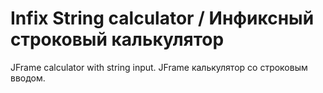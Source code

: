 # Infix String calculator / Инфиксный строковый калькулятор 
JFrame calculator with string input.
JFrame калькулятор со строковым вводом.
